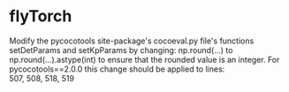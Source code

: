 # flyTorch

Modify the pycocotools site-package's cocoeval.py file's functions setDetParams and setKpParams by changing:
np.round(...) to np.round(...).astype(int) to ensure that the rounded value is an integer.
For pycocotools==2.0.0 this change should be applied to lines:  
507, 508, 518, 519
